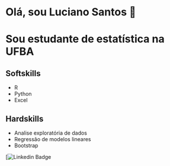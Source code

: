 # Olá, sou Luciano Santos 👋

# Sou estudante de estatística na UFBA

## Softskills
- R
- Python
- Excel

## Hardskills
- Analise exploratória de dados
- Regressão de modelos lineares
- Bootstrap


[![Linkedin Badge](https://www.linkedin.com/in/luciano-sant/)


